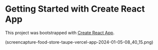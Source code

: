 # Getting Started with Create React App

This project was bootstrapped with [Create React App](https://github.com/facebook/create-react-app).

(screencapture-food-store-taupe-vercel-app-2024-01-05-08_40_15.png)
